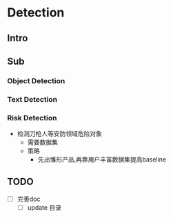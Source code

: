# Detection
## Intro
## Sub
### Object Detection
### Text Detection

### Risk Detection
- 检测刀枪人等安防领域危险对象
  - 需要数据集
  - 策略
    - 先出雏形产品,再靠用户丰富数据集提高baseline

## TODO
- [ ] 完善doc
  - [ ] update 目录
